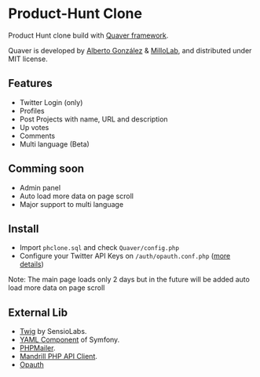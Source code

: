 Product-Hunt Clone
==================

Product Hunt clone build with [Quaver framework](https://github.com/millolab/quaver).

Quaver is developed by [Alberto González](https://github.com/albertogonzcat) & [MilloLab](http://millolab.com), and distributed under MIT license.

Features
--------

* Twitter Login (only)
* Profiles
* Post Projects with name, URL and description
* Up votes
* Comments
* Multi language (Beta)


Comming soon
------------

* Admin panel
* Auto load more data on page scroll
* Major support to multi language


Install
-------
* Import `phclone.sql` and check `Quaver/config.php`
* Configure your Twitter API Keys on `/auth/opauth.conf.php` ([more details](https://github.com/opauth/twitter))

Note: The main page loads only 2 days but in the future will be added auto load more data on page scroll


External Lib
------------
* [Twig](http://twig.sensiolabs.org/) by SensioLabs.
* [YAML Component](http://symfony.com/doc/current/components/yaml/introduction.html) of Symfony.
* [PHPMailer](https://github.com/PHPMailer/PHPMailer).
* [Mandrill PHP API Client](https://mandrillapp.com/api/docs/).
* [Opauth](http://opauth.org/)
